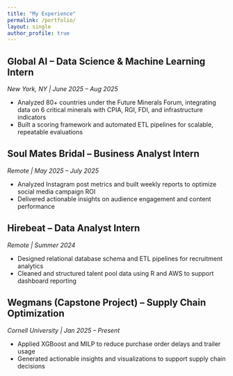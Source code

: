 ```yaml
---
title: "My Experience"
permalink: /portfolio/
layout: single
author_profile: true
---
```


## Global AI – Data Science & Machine Learning Intern  
*New York, NY | June 2025 – Aug 2025*  
- Analyzed 80+ countries under the Future Minerals Forum, integrating data on 6 critical minerals with CPIA, RGI, FDI, and infrastructure indicators  
- Built a scoring framework and automated ETL pipelines for scalable, repeatable evaluations  

## Soul Mates Bridal – Business Analyst Intern  
*Remote | May 2025 – July 2025*  
- Analyzed Instagram post metrics and built weekly reports to optimize social media campaign ROI  
- Delivered actionable insights on audience engagement and content performance  

## Hirebeat – Data Analyst Intern  
*Remote | Summer 2024*  
- Designed relational database schema and ETL pipelines for recruitment analytics  
- Cleaned and structured talent pool data using R and AWS to support dashboard reporting  

## Wegmans (Capstone Project) – Supply Chain Optimization  
*Cornell University | Jan 2025 – Present*  
- Applied XGBoost and MILP to reduce purchase order delays and trailer usage  
- Generated actionable insights and visualizations to support supply chain decisions  

